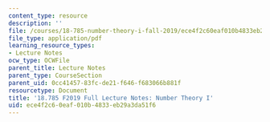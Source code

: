 ```yaml
---
content_type: resource
description: ''
file: /courses/18-785-number-theory-i-fall-2019/ece4f2c60eaf010b4833eb29a3da51f6_MIT18_785F19_full_notes.pdf
file_type: application/pdf
learning_resource_types:
- Lecture Notes
ocw_type: OCWFile
parent_title: Lecture Notes
parent_type: CourseSection
parent_uid: 0cc41457-83fc-de21-f646-f683066b881f
resourcetype: Document
title: '18.785 F2019 Full Lecture Notes: Number Theory I'
uid: ece4f2c6-0eaf-010b-4833-eb29a3da51f6
---
```

